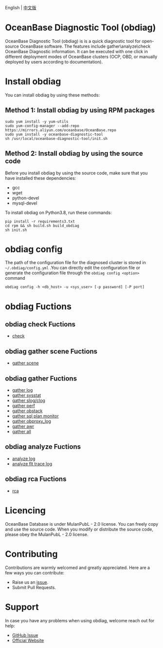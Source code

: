 English | [中文版](README-CN.md)

# OceanBase Diagnostic Tool (obdiag)
OceanBase Diagnostic Tool (obdiag) is is a quick diagnostic tool for open-source OceanBase software. The features include gather\analyze\check OceanBase Diagnostic information. It can be executed with one click in different deployment modes of OceanBase clusters (OCP, OBD, or manually deployed by users according to documentation).

# Install obdiag
You can install obdiag by using these methods:

## Method 1: Install obdiag by using RPM packages
```shell script
sudo yum install -y yum-utils
sudo yum-config-manager --add-repo https://mirrors.aliyun.com/oceanbase/OceanBase.repo
sudo yum install -y oceanbase-diagnostic-tool
sh /usr/local/oceanbase-diagnostic-tool/init.sh
```

## Method 2: Install obdiag by using the source code

Before you install obdiag by using the source code, make sure that you have installed these dependencies:

- gcc
- wget
- python-devel
- mysql-devel

To install obdiag on Python3.8, run these commands:

```shell
pip install -r requirements3.txt
cd rpm && sh build.sh build_obdiag
sh init.sh
```

# obdiag config
The path of the configuration file for the diagnosed cluster is stored in `~/.obdiag/config.yml` .You can directly edit the configuration file or generate the configuration file through the `obdiag config <option>` command
```shell script
obdiag config -h <db_host> -u <sys_user> [-p password] [-P port]
```

# obdiag Fuctions

## obdiag check Fuctions
- [check](./docs/check.md)

## obdiag gather scene Fuctions
- [gather scene](./docs/gather_scene.md)

## obdiag gather Fuctions

- [gather log](./docs/gather_ob_log.md)
- [gather sysstat](./docs/gather_sysstat.md)
- [gather slog/clog](./docs/gather_admin.md)
- [gather perf](./docs/gather_perf.md)
- [gather obstack](./docs/gather_ob_stack.md)
- [gather sql plan monitor](./docs/gather_sql_plan_monitor.md)
- [gather obproxy_log](./docs/gather_obproxy_log.md)
- [gather awr](./docs/gather_awr.md)
- [gather all](./docs/gather_all.md)

## obdiag analyze Fuctions
- [analyze log](./docs/analyze_ob_log.md)
- [analyze flt trace log](./docs/analyze_flt_trace.md)

## obdiag rca Fuctions
- [rca](./docs/rca.md)

# Licencing
OceanBase Database is under MulanPubL - 2.0 license. You can freely copy and use the source code. When you modify or
distribute the source code, please obey the MulanPubL - 2.0 license.


# Contributing

Contributions are warmly welcomed and greatly appreciated. Here are a few ways you can contribute:

- Raise us an [issue](https://github.com/oceanbase/oceanbase-diagnostic-tool/issues).
- Submit Pull Requests.

# Support

In case you have any problems when using obdiag, welcome reach out for help:

- [GitHub Issue](https://github.com/oceanbase/oceanbase-diagnostic-tool/issues)
- [Official Website](https://www.oceanbase.com/docs/obdiag-cn)

